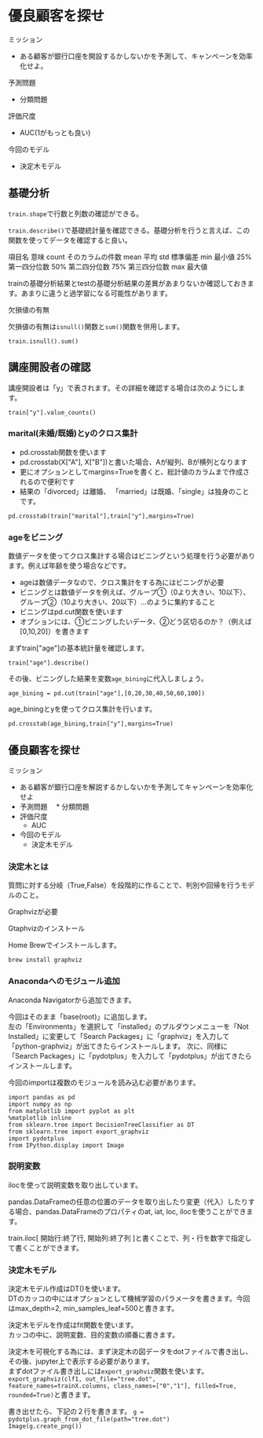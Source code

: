 # 優良顧客を探せ

ミッション
* ある顧客が銀行口座を開設するかしないかを予測して、キャンペーンを効率化せよ。

予測問題
* 分類問題

評価尺度
* AUC(1がもっとも良い)

今回のモデル
* 決定木モデル

## 基礎分析

`train.shape`で行数と列数の確認ができる。

`train.describe()`で基礎統計量を確認できる。基礎分析を行うと言えば、この関数を使ってデータを確認すると良い。

項目名	意味
count	そのカラムの件数
mean	平均
std		標準偏差
min		最小値
25%		第一四分位数
50%		第二四分位数
75%		第三四分位数
max		最大値

trainの基礎分析結果とtestの基礎分析結果の差異があまりないか確認しておきます。あまりに違うと過学習になる可能性があります。

欠損値の有無

欠損値の有無は`isnull()`関数と`sum()`関数を併用します。

```
train.isnull().sum()
```

## 講座開設者の確認

講座開設者は「y」で表されます。その詳細を確認する場合は次のようにします。

```
train["y"].value_counts()
```

### marital(未婚/既婚)とyのクロス集計

* pd.crosstab関数を使います
* pd.crosstab(X["A"], X["B"])と書いた場合、Aが縦列、Bが横列となります
* 更にオプションとしてmargins=Trueを書くと、総計値のカラムまで作成されるので便利です
* 結果の「divorced」は離婚、 「married」は既婚、「single」は独身のことです。
```
pd.crosstab(train["marital"],train["y"],margins=True)
```

### ageをビニング

数値データを使ってクロス集計する場合はビニングという処理を行う必要があります。例えば年齢を使う場合などです。

* ageは数値データなので、クロス集計をする為にはビニングが必要
* ビニングとは数値データを例えば、グループ①（0より大きい、10以下）、グループ②（10より大きい、20以下）…のように集約すること
* ビニングはpd.cut関数を使います
* オプションには、①ビニングしたいデータ、②どう区切るのか？（例えば[0,10,20]）を書きます

まずtrain["age"]の基本統計量を確認します。

```
train["age"].describe()
```

その後、ビニングした結果を変数`age_bining`に代入しましょう。

```
age_bining = pd.cut(train["age"],[0,20,30,40,50,60,100])
```

age_biningとyを使ってクロス集計を行います。

```
pd.crosstab(age_bining,train["y"],margins=True)
```

## 優良顧客を探せ

ミッション
* ある顧客が銀行口座を解説するかしないかを予測してキャンペーンを効率化せよ
* 予測問題
　* 分類問題
* 評価尺度
  * AUC
* 今回のモデル
  * 決定木モデル
  
### 決定木とは
質問に対する分岐（True,False）を段階的に作ることで、判別や回帰を行うモデルのこと。

Graphvizが必要

Gtaphvizのインストール

Home Brewでインストールします。

```
brew install graphviz
```

### Anacondaへのモジュール追加

Anaconda Navigatorから追加できます。

今回はそのまま「base(root)」に追加します。  
左の「Environments」を選択して「installed」のプルダウンメニューを「Not Installed」に変更して「Search Packages」に「graphviz」を入力して「python-graphviz」が出てきたらインストールします。
次に、同様に「Search Packages」に「pydotplus」を入力して「pydotplus」が出てきたらインストールします。


今回のimportは複数のモジュールを読み込む必要があります。

```
import pandas as pd
import numpy as np
from matplotlib import pyplot as plt
%matplotlib inline
from sklearn.tree import DecisionTreeClassifier as DT
from sklearn.tree import export_graphviz
import pydotplus
from IPython.display import Image
```

### 説明変数

ilocを使って説明変数を取り出しています。

pandas.DataFrameの任意の位置のデータを取り出したり変更（代入）したりする場合、pandas.DataFrameのプロパティのat, iat, loc, ilocを使うことができます。

train.iloc[ 開始行:終了行, 開始列:終了列 ]と書くことで、列・行を数字で指定して書くことができます。

### 決定木モデル
決定木モデル作成はDT()を使います。  
DTのカッコの中にはオプションとして機械学習のパラメータを書きます。今回はmax_depth=2, min_samples_leaf=500と書きます。

決定木モデルを作成はfit関数を使います。  
カッコの中に、説明変数、目的変数の順番に書きます。

決定木を可視化する為には、まず決定木の図データをdotファイルで書き出し、その後、jupyter上で表示する必要があります。  
まずdotファイル書き出しには`export_graphviz`関数を使います。
`export_graphviz(clf1, out_file="tree.dot", feature_names=trainX.columns, class_names=["0","1"], filled=True, rounded=True)`と書きます。

書き出せたら、下記の２行を書きます。
`g = pydotplus.graph_from_dot_file(path="tree.dot")`  
`Image(g.create_png())`



